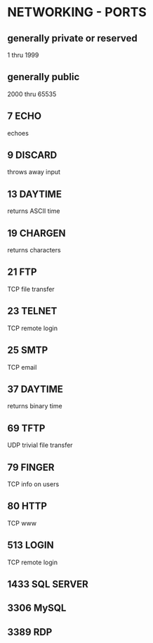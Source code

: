 # NETWORKING - PORTS

## generally private or reserved
1 thru 1999

## generally public
2000 thru 65535

## 7 ECHO
echoes

## 9 DISCARD
throws away input

## 13 DAYTIME
returns ASCII time

## 19 CHARGEN
returns characters

## 21 FTP
TCP file transfer

## 23 TELNET
TCP remote login

## 25 SMTP
TCP email

## 37 DAYTIME
returns binary time

## 69 TFTP
UDP trivial file transfer

## 79 FINGER
TCP info on users

## 80 HTTP
TCP www

## 513 LOGIN
TCP remote login

## 1433 SQL SERVER

## 3306 MySQL

## 3389 RDP
